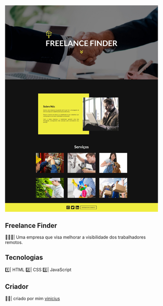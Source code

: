 <p align="center">
  <img alt="" src="print-page.jpeg">
</p>

## Freelance Finder

👨🏻‍💼| Uma empresa que visa melhorar a visibilidade dos trabalhadores remotos.

## Tecnologias

1️⃣| HTML
2️⃣| CSS
3️⃣| JavaScript

## Criador

👦🏻| criado por mim [vinicius](https://instagram.com/viniciusw._)
